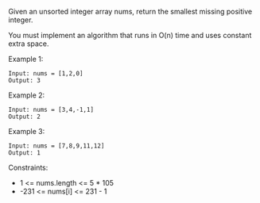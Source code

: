 Given an unsorted integer array nums, return the smallest missing positive integer.

You must implement an algorithm that runs in O(n) time and uses constant extra space.


Example 1:
```
Input: nums = [1,2,0]
Output: 3
```

Example 2:
```
Input: nums = [3,4,-1,1]
Output: 2
```

Example 3:
```
Input: nums = [7,8,9,11,12]
Output: 1
```

Constraints:

- 1 <= nums.length <= 5 * 105
- -231 <= nums[i] <= 231 - 1